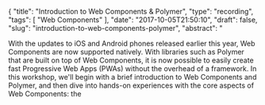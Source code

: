 {
  "title": "Introduction to Web Components & Polymer",
  "type": "recording",
  "tags": [
    "Web Components"
  ],
  "date": "2017-10-05T21:50:10",
  "draft": false,
  "slug": "introduction-to-web-components-polymer",
  "abstract": "<p>With the updates to iOS and Android phones released earlier this year, Web Components are now supported natively. With libraries such as Polymer that are built on top of Web Components, it is now possible to easily create fast Progressive Web Apps (PWAs) without the overhead of a framework. In this workshop, we'll begin with a brief introduction to Web Components and Polymer, and then dive into hands-on experiences with the core aspects of Web Components: the <template> tag, Custom Elements, and the Shadow DOM. This workshop assumes an understanding of HTML, CSS & JavaScript. No prior experience with Web Components, Polymer, or any library or framework (Web Components or otherwise) is required</p>",
  "description": "<p>With the updates to iOS and Android phones released earlier this year, Web Components are now supported natively. With libraries such as Polymer that are built on top of Web Components, it is now possible to easily create fast Progressive Web Apps (PWAs) without the overhead of a framework. In this workshop, we'll begin with a brief introduction to Web Components and Polymer, and then dive into hands-on experiences with the core aspects of Web Components: the <template> tag, Custom Elements, and the Shadow DOM. This workshop assumes an understanding of HTML, CSS & JavaScript. No prior experience with Web Components, Polymer, or any library or framework (Web Components or otherwise) is required</p>",
  "images": [
    "https://i.vimeocdn.com/video/660019941-76366cf3f8853d10f77c4192d3d0cebd80b5f948a10dc0a30a12df58977d7886-d_295x166"
  ],
  "vimeo": "237567459",
  "moreinfo": "http://www.lrtechfest.com",
  "thumbnail": "https://i.vimeocdn.com/video/660019941-76366cf3f8853d10f77c4192d3d0cebd80b5f948a10dc0a30a12df58977d7886-d_295x166",
  "mp4Video": "http://player.vimeo.com/external/237567459.hd.mp4?s=b1502371c74da5d700b2bc6cf151d129b0a5b49e&profile_id=174&oauth2_token_id=20985841",
  "mp4VideoLow": "http://player.vimeo.com/external/237567459.sd.mp4?s=d8101d07657ba421e7c5a494a2bed442fcbf3b7f&profile_id=164&oauth2_token_id=20985841",
  "recordingID": 27,
  "speakers": [
    {
      "name": "John Riviello",
      "slug": "john-riviello",
      "bio": "<p>John Riviello is a Distinguished Engineer and Lead Frontend Developer at Comcast where he works on the XFINITY customer websites and web applications. He is also the author of the Lynda.com course \"CSS to Sass.\" In his free time, he prefers surfing waves over surfing the internet.</p>",
      "count": 1
    }
  ],
  "ugtvtags": [
    {
      "name": "Web Components",
      "slug": "web-components",
      "count": 2
    }
  ],
  "meetups": [
    {
      "name": "Little Rock Tech Fest",
      "slug": "little-rock-tech-fest",
      "count": 65
    }
  ]
}